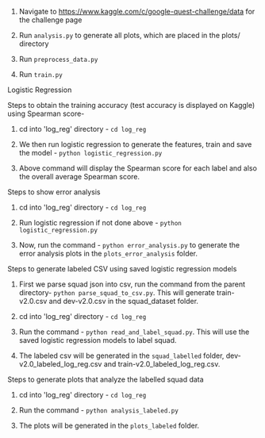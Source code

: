 1. Navigate to https://www.kaggle.com/c/google-quest-challenge/data for the challenge page

2. Run `analysis.py` to generate all plots, which are placed in the plots/ directory

3. Run `preprocess_data.py`

4. Run `train.py`

Logistic Regression

Steps to obtain the training accuracy (test accuracy is displayed on Kaggle) using Spearman score-

1. cd into 'log_reg' directory - `cd log_reg`

2. We then run logistic regression to generate the features, train and save the model - `python logistic_regression.py`

3. Above command will display the Spearman score for each label and also the overall average Spearman score.

Steps to show error analysis

1. cd into 'log_reg' directory - `cd log_reg`

2. Run logistic regression if not done above - `python logistic_regression.py`

3. Now, run the command - `python error_analysis.py` to generate the error analysis plots in the `plots_error_analysis` folder.

Steps to generate labeled CSV using saved logistic regression models

1. First we parse squad json into csv, run the command from the parent directory- `python parse_squad_to_csv.py`. This will generate train-v2.0.csv and dev-v2.0.csv in the squad_dataset folder.

2. cd into 'log_reg' directory - `cd log_reg`

3. Run the command - `python read_and_label_squad.py`. This will use the saved logistic regression models to label squad.

3. The labeled csv will be generated in the `squad_labelled` folder, dev-v2.0_labeled_log_reg.csv and train-v2.0_labeled_log_reg.csv.

Steps to generate plots that analyze the labelled squad data

1. cd into 'log_reg' directory - `cd log_reg`

2. Run the command - `python analysis_labeled.py`

3. The plots will be generated in the `plots_labeled` folder.